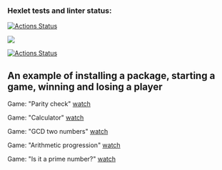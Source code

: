 ### Hexlet tests and linter status:
[![Actions Status](https://github.com/VeraVLVlas/frontend-project-lvl1/workflows/hexlet-check/badge.svg)](https://github.com/VeraVLVlas/frontend-project-lvl1/actions)

<a href="https://codeclimate.com/github/codeclimate/codeclimate/maintainability">
  <img src="https://api.codeclimate.com/v1/badges/a99a88d28ad37a79dbf6/maintainability" />
</a>

[![Actions Status](https://github.com/VeraVLVlas/frontend-project-lvl1/actions/workflows//main.yml/badge.svg)](https://github.com/VeraVLVlas/frontend-project-lvl1/blob/main/.github/workflows/main.yml)

An example of installing a package, starting a game, winning and losing a player
--------------------------------
Game: "Parity check"
<a href='https://asciinema.org/a/5HOLw2wr0KWmUFit9WLlwWlOG'>watch</a>

Game: "Calculator"
<a href='https://asciinema.org/a/xhNzDgmBoaKYU8sLnXBZKhPle'>watch</a>

Game: "GCD two numbers"
<a href='https://asciinema.org/a/y5sI9004NP3THYVLKikCqpVBO'>watch</a>

Game: "Arithmetic progression"
<a href='https://asciinema.org/a/GOvrc3CQGNyazE0Q8NRLO32Fc'>watch</a>

Game: "Is it a prime number?"
<a href='https://asciinema.org/a/ETPUqlA1TbizMnv0poM1IRjSh'>watch</a>
